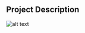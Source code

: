 ## Project Description

![alt text](https://github.com/learning-zone/Bootstrap-CSS/blob/master/assets/stylish-portfolio.png "stylish-portfolio")
